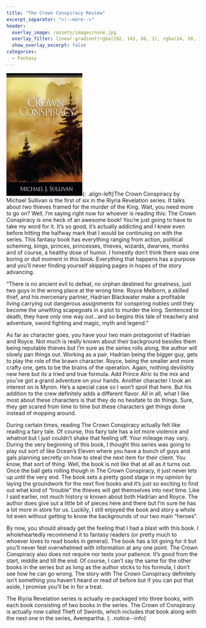 ```yaml
---
title: "The Crown Conspiracy Review"
excerpt_separator: "<!--more-->"
header:
  overlay_image: /assets/images/none.jpg
  overlay_filter: linear-gradient(rgba(192, 143, 66, 1), rgba(24, 10, 11, 1))
  show_overlay_excerpt: false
categories:
  - Fantasy
---
```

![crown-conspiracy-cover](/assets/images/crown-conspiracy.jpg){: .align-left}The Crown Conspiracy by Michael Sullivan is the first of six in the Riyria Revelation series. It talks about two thieves framed for the murder of the King. Wait, you need more to go on? Well, I’m saying right now for whoever is reading this: The Crown Conspiracy is one heck of an awesome book! You’re just going to have to take my word for it. It’s so good, it’s actually addicting and I knew even before hitting the halfway mark that I would be continuing on with the series. This fantasy book has everything ranging from action, political scheming, kings, princes, princesses, thieves, wizards, dwarves, monks and of course, a healthy dose of humor. I honestly don’t think there was one boring or dull moment in this book. Everything that happens has a purpose and you’ll never finding yourself skipping pages in hopes of the story advancing.

“There is no ancient evil to defeat, no orphan destined for greatness, just two guys in the wrong place at the wrong time. Royce Melborn, a skilled thief, and his mercenary partner, Hadrian Blackwater make a profitable living carrying out dangerous assignments for conspiring nobles until they become the unwitting scapegoats in a plot to murder the king. Sentenced to death, they have only one way out…and so begins this tale of treachery and adventure, sword fighting and magic, myth and legend.”

As far as character goes, you have your two main protagonist of Hadrian and Royce. Not much is really known about their background besides them being reputable thieves but I’m sure as the series rolls along, the author will slowly pan things out. Working as a pair, Hadrian being the bigger guy, gets to play the role of the brawn character. Royce, being the smaller and more crafty one, gets to be the brains of the operation. Again, nothing devilishly new here but its a tried and true formula. Add Prince Alric to the mix and you’ve got a grand adventure on your hands. Another character I took an interest on is Myron. He’s a special case so I won’t spoil that here. But his addition to the crew definitely adds a different flavor. All in all, what I like most about these characters is that they do no hesitate to do things. Sure, they get scared from time to time but these characters get things done instead of mopping around.

During certain times, reading The Crown Conspiracy actually felt like reading a fairy tale. Of course, this fairy tale has a lot more violence and whatnot but I just couldn’t shake that feeling off. Your mileage may vary. During the very beginning of this book, I thought this series was going to play out sort of like Ocean’s Eleven where you have a bunch of guys and gals planning secretly on how to steal the next item for their client. You know, that sort of thing. Well, the book is not like that at all as it turns out. Once the ball gets rolling though in The Crown Conspiracy, it just never lets up until the very end. The book sets a pretty good stage in my opinion by laying the groundwork for the next five books and it’s just so exciting to find out what kind of “trouble” the thieves will get themselves into next time. Like I said earlier, not much history is known about both Hadrian and Royce. The author does give out a little bit of pieces here and there but I’m sure he has a lot more in store for us. Luckily, I still enjoyed the book and story a whole lot even without getting to know the backgrounds of our two main “heroes”.

By now, you should already get the feeling that I had a blast with this book. I wholeheartedly recommend it to fantasy readers (or pretty much to whoever loves to read books in general). The book has a lot going for it but you’ll never feel overwhelmed with information at any one point. The Crown Conspiracy also does not require nor tests your patience. It’s good from the start, middle and till the end. Of course, I can’t say the same for the other books in the series but as long as the author sticks to his formula, I don’t see how he can go wrong. The story with The Crown Conspiracy definitely isn’t something you haven’t heard or read of before but if you can put that aside, I promise you’ll be in for a treat.

The Riyria Revelation series is actually re-packaged into three books, with each book consisting of two books in the series. The Crown of Conspiracy is actually now called Theft of Swords, which includes that book along with the next one in the series, Avempartha.
{: .notice--info}